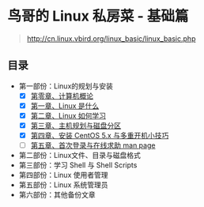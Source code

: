 # 鸟哥的 Linux 私房菜 - 基础篇

> <http://cn.linux.vbird.org/linux_basic/linux_basic.php>

## 目录

- 第一部份：Linux的规划与安装
  - [x] [第零章、计算机概论](00_introduction_to_computer)
  - [x] [第一章、Linux 是什么](01_what_is_linux)
  - [x] [第二章、Linux 如何学习](02_how_to_learn)
  - [x] [第三章、主机规划与磁盘分区](03_planning_and_partition)
  - [x] [第四章、安装 CentOS 5.x 与多重开机小技巧](04_install_centos_and_multi_os)
  - [ ] [第五章、首次登录与在线求助 man page](05_first_login_and_man)
- 第二部份：Linux文件、目录与磁盘格式
- 第三部份：学习 Shell 与 Shell Scripts
- 第四部份：Linux 使用者管理
- 第五部份：Linux 系统管理员
- 第六部份：其他备份文章
